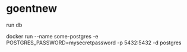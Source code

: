 # goentnew

run db

docker run --name some-postgres -e POSTGRES_PASSWORD=mysecretpassword -p 5432:5432 -d postgres
